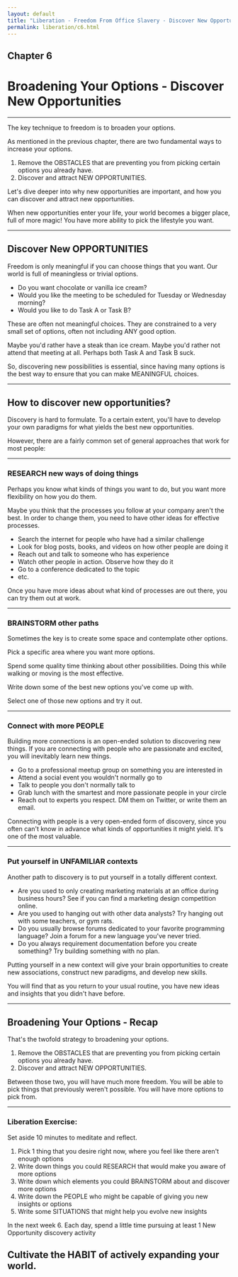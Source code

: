 ```yaml
---
layout: default
title: "Liberation - Freedom From Office Slavery - Discover New Opportunities"
permalink: liberation/c6.html
---
```


## Chapter 6
# Broadening Your Options - Discover New Opportunities

----

The key technique to freedom is to broaden your options. 

As mentioned in the previous chapter, there are two fundamental ways to increase your options.

1. Remove the OBSTACLES that are preventing you from picking certain options you already have.
2. Discover and attract NEW OPPORTUNITIES.

Let's dive deeper into why new opportunities are important, and how you can discover and attract new opportunities.

When new opportunities enter your life, your world becomes a bigger place, full of more magic! You have more ability to pick the lifestyle you want.

----

## Discover New OPPORTUNITIES

Freedom is only meaningful if you can choose things that you want. Our world is full of meaningless or trivial options. 

- Do you want chocolate or vanilla ice cream?
- Would you like the meeting to be scheduled for Tuesday or Wednesday morning?
- Would you like to do Task A or Task B?

These are often not meaningful choices. They are constrained to a very small set of options, often not including ANY good option.

Maybe you'd rather have a steak than ice cream.
Maybe you'd rather not attend that meeting at all.
Perhaps both Task A and Task B suck.

So, discovering new possibilities is essential, since having many options is the best way to ensure that you can make MEANINGFUL choices.

----

## How to discover new opportunities?

Discovery is hard to formulate. To a certain extent, you'll have to develop your own paradigms for what yields the best new opportunities. 

However, there are a fairly common set of general approaches that work for most people:

----

### RESEARCH new ways of doing things

Perhaps you know what kinds of things you want to do, but you want more flexibility on how you do them. 

Maybe you think that the processes you follow at your company aren't the best. In order to change them, you need to have other ideas for effective processes. 

- Search the internet for people who have had a similar challenge
- Look for blog posts, books, and videos on how other people are doing it
- Reach out and talk to someone who has experience
- Watch other people in action. Observe how they do it
- Go to a conference dedicated to the topic
- etc.

Once you have more ideas about what kind of processes are out there, you can try them out at work.

----

### BRAINSTORM other paths

Sometimes the key is to create some space and contemplate other options. 

Pick a specific area where you want more options.

Spend some quality time thinking about other possibilities. Doing this while walking or moving is the most effective.

Write down some of the best new options you've come up with.

Select one of those new options and try it out.

----

### Connect with more PEOPLE

Building more connections is an open-ended solution to discovering new things. If you are connecting with people who are passionate and excited, you will inevitably learn new things. 

- Go to a professional meetup group on something you are interested in
- Attend a social event you wouldn't normally go to
- Talk to people you don't normally talk to
- Grab lunch with the smartest and more passionate people in your circle
- Reach out to experts you respect. DM them on Twitter, or write them an email.

Connecting with people is a very open-ended form of discovery, since you often can't know in advance what kinds of opportunities it might yield. It's one of the most valuable.

----

### Put yourself in UNFAMILIAR contexts

Another path to discovery is to put yourself in a totally different context. 

- Are you used to only creating marketing materials at an office during business hours? See if you can find a marketing design competition online.
- Are you used to hanging out with other data analysts? Try hanging out with some teachers, or gym rats.
- Do you usually browse forums dedicated to your favorite programming language? Join a forum for a new language you've never tried.
- Do you always requirement documentation before you create something? Try building something with no plan.

Putting yourself in a new context will give your brain opportunities to create new associations, construct new paradigms, and develop new skills.

You will find that as you return to your usual routine, you have new ideas and insights that you didn't have before.

----

## Broadening Your Options - Recap

That's the twofold strategy to broadening your options.

1. Remove the OBSTACLES that are preventing you from picking certain options you already have.
2. Discover and attract NEW OPPORTUNITIES.

Between those two, you will have much more freedom. You will be able to pick things that previously weren't possible. You will have more options to pick from. 

----

### Liberation Exercise:

Set aside 10 minutes to meditate and reflect.
1. Pick 1 thing that you desire right now, where you feel like there aren't enough options
2. Write down things you could RESEARCH that would make you aware of more options
3. Write down which elements you could BRAINSTORM about and discover more options
4. Write down the PEOPLE who might be capable of giving you new insights or options
5. Write some SITUATIONS that might help you evolve new insights

In the next week
6. Each day, spend a little time pursuing at least 1 New Opportunity discovery activity

## Cultivate the HABIT of actively expanding your world. 
